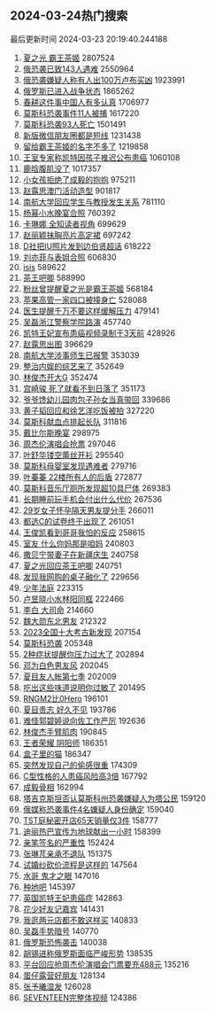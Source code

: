 ## 2024-03-24热门搜索 
最后更新时间 2024-03-23 20:19:40.244188 
1. [夏之光 霸王茶姬](https://s.weibo.com/weibo?q=%E5%A4%8F%E4%B9%8B%E5%85%89%20%E9%9C%B8%E7%8E%8B%E8%8C%B6%E5%A7%AC&t=31&band_rank=1&Refer=top) 2807524
1. [俄恐袭已致143人遇难](https://s.weibo.com/weibo?q=%23%E4%BF%84%E6%81%90%E8%A2%AD%E5%B7%B2%E8%87%B4143%E4%BA%BA%E9%81%87%E9%9A%BE%23&t=31&band_rank=1&Refer=top) 2550964
1. [俄恐袭嫌疑人称有人出100万卢布买凶](https://s.weibo.com/weibo?q=%23%E4%BF%84%E6%81%90%E8%A2%AD%E5%AB%8C%E7%96%91%E4%BA%BA%E7%A7%B0%E6%9C%89%E4%BA%BA%E5%87%BA100%E4%B8%87%E5%8D%A2%E5%B8%83%E4%B9%B0%E5%87%B6%23&t=31&band_rank=2&Refer=top) 1923991
1. [俄罗斯已进入战争状态](https://s.weibo.com/weibo?q=%23%E4%BF%84%E7%BD%97%E6%96%AF%E5%B7%B2%E8%BF%9B%E5%85%A5%E6%88%98%E4%BA%89%E7%8A%B6%E6%80%81%23&t=31&band_rank=2&Refer=top) 1865262
1. [春耕这件事中国人有多认真](https://s.weibo.com/weibo?q=%23%E6%98%A5%E8%80%95%E8%BF%99%E4%BB%B6%E4%BA%8B%E4%B8%AD%E5%9B%BD%E4%BA%BA%E6%9C%89%E5%A4%9A%E8%AE%A4%E7%9C%9F%23&t=31&band_rank=3&Refer=top) 1706977
1. [莫斯科恐袭事件11人被捕](https://s.weibo.com/weibo?q=%23%E8%8E%AB%E6%96%AF%E7%A7%91%E6%81%90%E8%A2%AD%E4%BA%8B%E4%BB%B611%E4%BA%BA%E8%A2%AB%E6%8D%95%23&t=31&band_rank=4&Refer=top) 1617220
1. [莫斯科恐袭93人死亡](https://s.weibo.com/weibo?q=%23%E8%8E%AB%E6%96%AF%E7%A7%91%E6%81%90%E8%A2%AD93%E4%BA%BA%E6%AD%BB%E4%BA%A1%23&t=31&band_rank=5&Refer=top) 1501491
1. [新版微信朋友圈都是短线](https://s.weibo.com/weibo?q=%23%E6%96%B0%E7%89%88%E5%BE%AE%E4%BF%A1%E6%9C%8B%E5%8F%8B%E5%9C%88%E9%83%BD%E6%98%AF%E7%9F%AD%E7%BA%BF%23&t=31&band_rank=6&Refer=top) 1231438
1. [留给霸王茶姬的名字不多了](https://s.weibo.com/weibo?q=%23%E7%95%99%E7%BB%99%E9%9C%B8%E7%8E%8B%E8%8C%B6%E5%A7%AC%E7%9A%84%E5%90%8D%E5%AD%97%E4%B8%8D%E5%A4%9A%E4%BA%86%23&t=31&band_rank=4&Refer=top) 1219858
1. [王室专家称凯特因孩子推迟公布患癌](https://s.weibo.com/weibo?q=%23%E7%8E%8B%E5%AE%A4%E4%B8%93%E5%AE%B6%E7%A7%B0%E5%87%AF%E7%89%B9%E5%9B%A0%E5%AD%A9%E5%AD%90%E6%8E%A8%E8%BF%9F%E5%85%AC%E5%B8%83%E6%82%A3%E7%99%8C%23&t=31&band_rank=5&Refer=top) 1060108
1. [鹿晗腹肌没了](https://s.weibo.com/weibo?q=%23%E9%B9%BF%E6%99%97%E8%85%B9%E8%82%8C%E6%B2%A1%E4%BA%86%23&t=31&band_rank=7&Refer=top) 1017357
1. [小女孩拒绝了成毅的抱抱](https://s.weibo.com/weibo?q=%23%E5%B0%8F%E5%A5%B3%E5%AD%A9%E6%8B%92%E7%BB%9D%E4%BA%86%E6%88%90%E6%AF%85%E7%9A%84%E6%8A%B1%E6%8A%B1%23&t=31&band_rank=6&Refer=top) 975211
1. [赵露思澳门活动造型](https://s.weibo.com/weibo?q=%23%E8%B5%B5%E9%9C%B2%E6%80%9D%E6%BE%B3%E9%97%A8%E6%B4%BB%E5%8A%A8%E9%80%A0%E5%9E%8B%23&t=31&band_rank=7&Refer=top) 901817
1. [南航大学回应学生与教授发生关系](https://s.weibo.com/weibo?q=%23%E5%8D%97%E8%88%AA%E5%A4%A7%E5%AD%A6%E5%9B%9E%E5%BA%94%E5%AD%A6%E7%94%9F%E4%B8%8E%E6%95%99%E6%8E%88%E5%8F%91%E7%94%9F%E5%85%B3%E7%B3%BB%23&t=31&band_rank=8&Refer=top) 781110
1. [杨幂小水晚宴合照](https://s.weibo.com/weibo?q=%23%E6%9D%A8%E5%B9%82%E5%B0%8F%E6%B0%B4%E6%99%9A%E5%AE%B4%E5%90%88%E7%85%A7%23&t=31&band_rank=9&Refer=top) 760392
1. [卡琳娜 全知读者视角](https://s.weibo.com/weibo?q=%E5%8D%A1%E7%90%B3%E5%A8%9C%20%E5%85%A8%E7%9F%A5%E8%AF%BB%E8%80%85%E8%A7%86%E8%A7%92&t=31&band_rank=8&Refer=top) 699629
1. [赵丽颖抹胸亮片高定裙](https://s.weibo.com/weibo?q=%23%E8%B5%B5%E4%B8%BD%E9%A2%96%E6%8A%B9%E8%83%B8%E4%BA%AE%E7%89%87%E9%AB%98%E5%AE%9A%E8%A3%99%23&t=31&band_rank=9&Refer=top) 697242
1. [D社把IU照片发到边伯贤超话](https://s.weibo.com/weibo?q=%23D%E7%A4%BE%E6%8A%8AIU%E7%85%A7%E7%89%87%E5%8F%91%E5%88%B0%E8%BE%B9%E4%BC%AF%E8%B4%A4%E8%B6%85%E8%AF%9D%23&t=31&band_rank=10&Refer=top) 618222
1. [刘亦菲与表姐合照](https://s.weibo.com/weibo?q=%23%E5%88%98%E4%BA%A6%E8%8F%B2%E4%B8%8E%E8%A1%A8%E5%A7%90%E5%90%88%E7%85%A7%23&t=31&band_rank=10&Refer=top) 606830
1. [isis](https://s.weibo.com/weibo?q=isis&t=31&band_rank=11&Refer=top) 589622
1. [茶王吧唧](https://s.weibo.com/weibo?q=%E8%8C%B6%E7%8E%8B%E5%90%A7%E5%94%A7&t=31&band_rank=12&Refer=top) 588990
1. [粉丝曾提醒夏之光是霸王茶姬](https://s.weibo.com/weibo?q=%23%E7%B2%89%E4%B8%9D%E6%9B%BE%E6%8F%90%E9%86%92%E5%A4%8F%E4%B9%8B%E5%85%89%E6%98%AF%E9%9C%B8%E7%8E%8B%E8%8C%B6%E5%A7%AC%23&t=31&band_rank=13&Refer=top) 568184
1. [苹果高管一家四口被撞身亡](https://s.weibo.com/weibo?q=%23%E8%8B%B9%E6%9E%9C%E9%AB%98%E7%AE%A1%E4%B8%80%E5%AE%B6%E5%9B%9B%E5%8F%A3%E8%A2%AB%E6%92%9E%E8%BA%AB%E4%BA%A1%23&t=31&band_rank=12&Refer=top) 528088
1. [医生提醒千万不要这样缓解压力](https://s.weibo.com/weibo?q=%23%E5%8C%BB%E7%94%9F%E6%8F%90%E9%86%92%E5%8D%83%E4%B8%87%E4%B8%8D%E8%A6%81%E8%BF%99%E6%A0%B7%E7%BC%93%E8%A7%A3%E5%8E%8B%E5%8A%9B%23&t=31&band_rank=15&Refer=top) 479141
1. [吴磊浙江警察学院路演](https://s.weibo.com/weibo?q=%23%E5%90%B4%E7%A3%8A%E6%B5%99%E6%B1%9F%E8%AD%A6%E5%AF%9F%E5%AD%A6%E9%99%A2%E8%B7%AF%E6%BC%94%23&t=31&band_rank=13&Refer=top) 457740
1. [凯特王妃宣布患癌视频录制于3天前](https://s.weibo.com/weibo?q=%23%E5%87%AF%E7%89%B9%E7%8E%8B%E5%A6%83%E5%AE%A3%E5%B8%83%E6%82%A3%E7%99%8C%E8%A7%86%E9%A2%91%E5%BD%95%E5%88%B6%E4%BA%8E3%E5%A4%A9%E5%89%8D%23&t=31&band_rank=14&Refer=top) 428926
1. [赵露思出图](https://s.weibo.com/weibo?q=%E8%B5%B5%E9%9C%B2%E6%80%9D%E5%87%BA%E5%9B%BE&t=31&band_rank=17&Refer=top) 396629
1. [南航大学涉事师生已报警](https://s.weibo.com/weibo?q=%23%E5%8D%97%E8%88%AA%E5%A4%A7%E5%AD%A6%E6%B6%89%E4%BA%8B%E5%B8%88%E7%94%9F%E5%B7%B2%E6%8A%A5%E8%AD%A6%23&t=31&band_rank=20&Refer=top) 353039
1. [整治内娱的综艺来了](https://s.weibo.com/weibo?q=%23%E6%95%B4%E6%B2%BB%E5%86%85%E5%A8%B1%E7%9A%84%E7%BB%BC%E8%89%BA%E6%9D%A5%E4%BA%86%23&t=31&band_rank=21&Refer=top) 352649
1. [林俊杰开大G](https://s.weibo.com/weibo?q=%23%E6%9E%97%E4%BF%8A%E6%9D%B0%E5%BC%80%E5%A4%A7G%23&t=31&band_rank=22&Refer=top) 352474
1. [宫崎骏 死了就看不到日落了](https://s.weibo.com/weibo?q=%E5%AE%AB%E5%B4%8E%E9%AA%8F%20%E6%AD%BB%E4%BA%86%E5%B0%B1%E7%9C%8B%E4%B8%8D%E5%88%B0%E6%97%A5%E8%90%BD%E4%BA%86&t=31&band_rank=23&Refer=top) 351173
1. [爷爷馋幼儿园肉包子孙女当真带回](https://s.weibo.com/weibo?q=%23%E7%88%B7%E7%88%B7%E9%A6%8B%E5%B9%BC%E5%84%BF%E5%9B%AD%E8%82%89%E5%8C%85%E5%AD%90%E5%AD%99%E5%A5%B3%E5%BD%93%E7%9C%9F%E5%B8%A6%E5%9B%9E%23&t=31&band_rank=24&Refer=top) 339686
1. [黄子韬回应和徐艺洋吃饭被拍](https://s.weibo.com/weibo?q=%23%E9%BB%84%E5%AD%90%E9%9F%AC%E5%9B%9E%E5%BA%94%E5%92%8C%E5%BE%90%E8%89%BA%E6%B4%8B%E5%90%83%E9%A5%AD%E8%A2%AB%E6%8B%8D%23&t=31&band_rank=15&Refer=top) 327220
1. [莫斯科献血点排起长队](https://s.weibo.com/weibo?q=%23%E8%8E%AB%E6%96%AF%E7%A7%91%E7%8C%AE%E8%A1%80%E7%82%B9%E6%8E%92%E8%B5%B7%E9%95%BF%E9%98%9F%23&t=31&band_rank=16&Refer=top) 311816
1. [戴比尔斯晚宴](https://s.weibo.com/weibo?q=%E6%88%B4%E6%AF%94%E5%B0%94%E6%96%AF%E6%99%9A%E5%AE%B4&t=31&band_rank=27&Refer=top) 298975
1. [周杰伦演唱会抢票](https://s.weibo.com/weibo?q=%E5%91%A8%E6%9D%B0%E4%BC%A6%E6%BC%94%E5%94%B1%E4%BC%9A%E6%8A%A2%E7%A5%A8&t=31&band_rank=17&Refer=top) 297046
1. [叶舒华镂空蕾丝开衫](https://s.weibo.com/weibo?q=%23%E5%8F%B6%E8%88%92%E5%8D%8E%E9%95%82%E7%A9%BA%E8%95%BE%E4%B8%9D%E5%BC%80%E8%A1%AB%23&t=31&band_rank=28&Refer=top) 295540
1. [莫斯科母婴室发现遇难者](https://s.weibo.com/weibo?q=%23%E8%8E%AB%E6%96%AF%E7%A7%91%E6%AF%8D%E5%A9%B4%E5%AE%A4%E5%8F%91%E7%8E%B0%E9%81%87%E9%9A%BE%E8%80%85%23&t=31&band_rank=18&Refer=top) 279716
1. [叶蓁蓁 22楼所有人的后盾](https://s.weibo.com/weibo?q=%E5%8F%B6%E8%93%81%E8%93%81%2022%E6%A5%BC%E6%89%80%E6%9C%89%E4%BA%BA%E7%9A%84%E5%90%8E%E7%9B%BE&t=31&band_rank=19&Refer=top) 272877
1. [莫斯科音乐厅厕所发现超10具尸体](https://s.weibo.com/weibo?q=%23%E8%8E%AB%E6%96%AF%E7%A7%91%E9%9F%B3%E4%B9%90%E5%8E%85%E5%8E%95%E6%89%80%E5%8F%91%E7%8E%B0%E8%B6%8510%E5%85%B7%E5%B0%B8%E4%BD%93%23&t=31&band_rank=20&Refer=top) 269383
1. [长期睡前玩手机会付出什么代价](https://s.weibo.com/weibo?q=%23%E9%95%BF%E6%9C%9F%E7%9D%A1%E5%89%8D%E7%8E%A9%E6%89%8B%E6%9C%BA%E4%BC%9A%E4%BB%98%E5%87%BA%E4%BB%80%E4%B9%88%E4%BB%A3%E4%BB%B7%23&t=31&band_rank=21&Refer=top) 267536
1. [29岁女子怀孕隔天男友提分手](https://s.weibo.com/weibo?q=%2329%E5%B2%81%E5%A5%B3%E5%AD%90%E6%80%80%E5%AD%95%E9%9A%94%E5%A4%A9%E7%94%B7%E5%8F%8B%E6%8F%90%E5%88%86%E6%89%8B%23&t=31&band_rank=22&Refer=top) 266011
1. [都选C的试卷终于出现了](https://s.weibo.com/weibo?q=%23%E9%83%BD%E9%80%89C%E7%9A%84%E8%AF%95%E5%8D%B7%E7%BB%88%E4%BA%8E%E5%87%BA%E7%8E%B0%E4%BA%86%23&t=31&band_rank=23&Refer=top) 261051
1. [王俊凯看到哥哥我怕的反应](https://s.weibo.com/weibo?q=%23%E7%8E%8B%E4%BF%8A%E5%87%AF%E7%9C%8B%E5%88%B0%E5%93%A5%E5%93%A5%E6%88%91%E6%80%95%E7%9A%84%E5%8F%8D%E5%BA%94%23&t=31&band_rank=24&Refer=top) 258615
1. [室友 什么你妈那是咱妈](https://s.weibo.com/weibo?q=%E5%AE%A4%E5%8F%8B%20%E4%BB%80%E4%B9%88%E4%BD%A0%E5%A6%88%E9%82%A3%E6%98%AF%E5%92%B1%E5%A6%88&t=31&band_rank=29&Refer=top) 240803
1. [撒贝宁带妻子在新疆庆生](https://s.weibo.com/weibo?q=%23%E6%92%92%E8%B4%9D%E5%AE%81%E5%B8%A6%E5%A6%BB%E5%AD%90%E5%9C%A8%E6%96%B0%E7%96%86%E5%BA%86%E7%94%9F%23&t=31&band_rank=31&Refer=top) 240758
1. [夏之光回应茶王吧唧](https://s.weibo.com/weibo?q=%23%E5%A4%8F%E4%B9%8B%E5%85%89%E5%9B%9E%E5%BA%94%E8%8C%B6%E7%8E%8B%E5%90%A7%E5%94%A7%23&t=31&band_rank=32&Refer=top) 240751
1. [发现我网购的桌子融化了](https://s.weibo.com/weibo?q=%23%E5%8F%91%E7%8E%B0%E6%88%91%E7%BD%91%E8%B4%AD%E7%9A%84%E6%A1%8C%E5%AD%90%E8%9E%8D%E5%8C%96%E4%BA%86%23&t=31&band_rank=25&Refer=top) 229656
1. [少年法庭](https://s.weibo.com/weibo?q=%E5%B0%91%E5%B9%B4%E6%B3%95%E5%BA%AD&t=31&band_rank=26&Refer=top) 223315
1. [卢昱晓小水林阳同框](https://s.weibo.com/weibo?q=%23%E5%8D%A2%E6%98%B1%E6%99%93%E5%B0%8F%E6%B0%B4%E6%9E%97%E9%98%B3%E5%90%8C%E6%A1%86%23&t=31&band_rank=33&Refer=top) 222466
1. [李白 大司命](https://s.weibo.com/weibo?q=%E6%9D%8E%E7%99%BD%20%E5%A4%A7%E5%8F%B8%E5%91%BD&t=31&band_rank=27&Refer=top) 214660
1. [魏大勋东北男友](https://s.weibo.com/weibo?q=%23%E9%AD%8F%E5%A4%A7%E5%8B%8B%E4%B8%9C%E5%8C%97%E7%94%B7%E5%8F%8B%23&t=31&band_rank=28&Refer=top) 212322
1. [2023全国十大考古新发现](https://s.weibo.com/weibo?q=%232023%E5%85%A8%E5%9B%BD%E5%8D%81%E5%A4%A7%E8%80%83%E5%8F%A4%E6%96%B0%E5%8F%91%E7%8E%B0%23&t=31&band_rank=29&Refer=top) 207154
1. [莫斯科恐袭](https://s.weibo.com/weibo?q=%23%E8%8E%AB%E6%96%AF%E7%A7%91%E6%81%90%E8%A2%AD%23&t=31&band_rank=30&Refer=top) 205348
1. [2种症状提醒你压力过大了](https://s.weibo.com/weibo?q=%232%E7%A7%8D%E7%97%87%E7%8A%B6%E6%8F%90%E9%86%92%E4%BD%A0%E5%8E%8B%E5%8A%9B%E8%BF%87%E5%A4%A7%E4%BA%86%23&t=31&band_rank=31&Refer=top) 202894
1. [邓为白色男友风](https://s.weibo.com/weibo?q=%23%E9%82%93%E4%B8%BA%E7%99%BD%E8%89%B2%E7%94%B7%E5%8F%8B%E9%A3%8E%23&t=31&band_rank=34&Refer=top) 202045
1. [夏目友人帐第七季](https://s.weibo.com/weibo?q=%E5%A4%8F%E7%9B%AE%E5%8F%8B%E4%BA%BA%E5%B8%90%E7%AC%AC%E4%B8%83%E5%AD%A3&t=31&band_rank=32&Refer=top) 202009
1. [吃出这些味道说明你过敏了](https://s.weibo.com/weibo?q=%23%E5%90%83%E5%87%BA%E8%BF%99%E4%BA%9B%E5%91%B3%E9%81%93%E8%AF%B4%E6%98%8E%E4%BD%A0%E8%BF%87%E6%95%8F%E4%BA%86%23&t=31&band_rank=35&Refer=top) 201495
1. [RNGM2比0Hero](https://s.weibo.com/weibo?q=%23RNGM2%E6%AF%940Hero%23&t=31&band_rank=33&Refer=top) 196101
1. [夏目贵志 好久不见](https://s.weibo.com/weibo?q=%E5%A4%8F%E7%9B%AE%E8%B4%B5%E5%BF%97%20%E5%A5%BD%E4%B9%85%E4%B8%8D%E8%A7%81&t=31&band_rank=37&Refer=top) 193786
1. [难怪郭碧婷说向佐工作严厉](https://s.weibo.com/weibo?q=%23%E9%9A%BE%E6%80%AA%E9%83%AD%E7%A2%A7%E5%A9%B7%E8%AF%B4%E5%90%91%E4%BD%90%E5%B7%A5%E4%BD%9C%E4%B8%A5%E5%8E%89%23&t=31&band_rank=34&Refer=top) 192636
1. [林俊杰手臂肌肉](https://s.weibo.com/weibo?q=%23%E6%9E%97%E4%BF%8A%E6%9D%B0%E6%89%8B%E8%87%82%E8%82%8C%E8%82%89%23&t=31&band_rank=38&Refer=top) 190845
1. [王者荣耀 阴阳师](https://s.weibo.com/weibo?q=%E7%8E%8B%E8%80%85%E8%8D%A3%E8%80%80%20%E9%98%B4%E9%98%B3%E5%B8%88&t=31&band_rank=35&Refer=top) 186351
1. [盒子里的猫](https://s.weibo.com/weibo?q=%E7%9B%92%E5%AD%90%E9%87%8C%E7%9A%84%E7%8C%AB&t=31&band_rank=36&Refer=top) 186347
1. [突然发现自己的偷感很重](https://s.weibo.com/weibo?q=%23%E7%AA%81%E7%84%B6%E5%8F%91%E7%8E%B0%E8%87%AA%E5%B7%B1%E7%9A%84%E5%81%B7%E6%84%9F%E5%BE%88%E9%87%8D%23&t=31&band_rank=39&Refer=top) 174309
1. [C型性格的人患癌风险高3倍](https://s.weibo.com/weibo?q=%23C%E5%9E%8B%E6%80%A7%E6%A0%BC%E7%9A%84%E4%BA%BA%E6%82%A3%E7%99%8C%E9%A3%8E%E9%99%A9%E9%AB%983%E5%80%8D%23&t=31&band_rank=37&Refer=top) 167792
1. [成毅骨相](https://s.weibo.com/weibo?q=%23%E6%88%90%E6%AF%85%E9%AA%A8%E7%9B%B8%23&t=31&band_rank=41&Refer=top) 162994
1. [塔吉克斯坦否认莫斯科州恐袭嫌疑人为塔公民](https://s.weibo.com/weibo?q=%23%E5%A1%94%E5%90%89%E5%85%8B%E6%96%AF%E5%9D%A6%E5%90%A6%E8%AE%A4%E8%8E%AB%E6%96%AF%E7%A7%91%E5%B7%9E%E6%81%90%E8%A2%AD%E5%AB%8C%E7%96%91%E4%BA%BA%E4%B8%BA%E5%A1%94%E5%85%AC%E6%B0%91%23&t=31&band_rank=38&Refer=top) 159120
1. [俄媒称恐袭事件4名嫌疑人身份确定](https://s.weibo.com/weibo?q=%23%E4%BF%84%E5%AA%92%E7%A7%B0%E6%81%90%E8%A2%AD%E4%BA%8B%E4%BB%B64%E5%90%8D%E5%AB%8C%E7%96%91%E4%BA%BA%E8%BA%AB%E4%BB%BD%E7%A1%AE%E5%AE%9A%23&t=31&band_rank=42&Refer=top) 159040
1. [TST庭秘密开店65天销量仅3件](https://s.weibo.com/weibo?q=%23TST%E5%BA%AD%E7%A7%98%E5%AF%86%E5%BC%80%E5%BA%9765%E5%A4%A9%E9%94%80%E9%87%8F%E4%BB%853%E4%BB%B6%23&t=31&band_rank=39&Refer=top) 158777
1. [迪丽热巴宣传为地球献出一小时](https://s.weibo.com/weibo?q=%23%E8%BF%AA%E4%B8%BD%E7%83%AD%E5%B7%B4%E5%AE%A3%E4%BC%A0%E4%B8%BA%E5%9C%B0%E7%90%83%E7%8C%AE%E5%87%BA%E4%B8%80%E5%B0%8F%E6%97%B6%23&t=31&band_rank=40&Refer=top) 158399
1. [亲笔签名的严重性](https://s.weibo.com/weibo?q=%23%E4%BA%B2%E7%AC%94%E7%AD%BE%E5%90%8D%E7%9A%84%E4%B8%A5%E9%87%8D%E6%80%A7%23&t=31&band_rank=41&Refer=top) 152424
1. [张琳芃亲承不退队](https://s.weibo.com/weibo?q=%23%E5%BC%A0%E7%90%B3%E8%8A%83%E4%BA%B2%E6%89%BF%E4%B8%8D%E9%80%80%E9%98%9F%23&t=31&band_rank=43&Refer=top) 151375
1. [试婚纱砍价流程是这样的](https://s.weibo.com/weibo?q=%23%E8%AF%95%E5%A9%9A%E7%BA%B1%E7%A0%8D%E4%BB%B7%E6%B5%81%E7%A8%8B%E6%98%AF%E8%BF%99%E6%A0%B7%E7%9A%84%23&t=31&band_rank=42&Refer=top) 147564
1. [水哥 鬼才之眼](https://s.weibo.com/weibo?q=%E6%B0%B4%E5%93%A5%20%E9%AC%BC%E6%89%8D%E4%B9%8B%E7%9C%BC&t=31&band_rank=43&Refer=top) 147016
1. [种地吧](https://s.weibo.com/weibo?q=%E7%A7%8D%E5%9C%B0%E5%90%A7&t=31&band_rank=44&Refer=top) 145397
1. [英国凯特王妃患癌症](https://s.weibo.com/weibo?q=%23%E8%8B%B1%E5%9B%BD%E5%87%AF%E7%89%B9%E7%8E%8B%E5%A6%83%E6%82%A3%E7%99%8C%E7%97%87%23&t=31&band_rank=45&Refer=top) 142863
1. [花少好友记嘉宾](https://s.weibo.com/weibo?q=%E8%8A%B1%E5%B0%91%E5%A5%BD%E5%8F%8B%E8%AE%B0%E5%98%89%E5%AE%BE&t=31&band_rank=46&Refer=top) 141431
1. [我逛两元店都不敢这样买](https://s.weibo.com/weibo?q=%23%E6%88%91%E9%80%9B%E4%B8%A4%E5%85%83%E5%BA%97%E9%83%BD%E4%B8%8D%E6%95%A2%E8%BF%99%E6%A0%B7%E4%B9%B0%23&t=31&band_rank=45&Refer=top) 140833
1. [吴磊手势暗号](https://s.weibo.com/weibo?q=%23%E5%90%B4%E7%A3%8A%E6%89%8B%E5%8A%BF%E6%9A%97%E5%8F%B7%23&t=31&band_rank=47&Refer=top) 140770
1. [俄罗斯恐怖袭击](https://s.weibo.com/weibo?q=%E4%BF%84%E7%BD%97%E6%96%AF%E6%81%90%E6%80%96%E8%A2%AD%E5%87%BB&t=31&band_rank=46&Refer=top) 140038
1. [胡锡进称俄罗斯面临严峻形势](https://s.weibo.com/weibo?q=%23%E8%83%A1%E9%94%A1%E8%BF%9B%E7%A7%B0%E4%BF%84%E7%BD%97%E6%96%AF%E9%9D%A2%E4%B8%B4%E4%B8%A5%E5%B3%BB%E5%BD%A2%E5%8A%BF%23&t=31&band_rank=48&Refer=top) 138535
1. [平台回应抢周杰伦演唱会门票要充488元](https://s.weibo.com/weibo?q=%23%E5%B9%B3%E5%8F%B0%E5%9B%9E%E5%BA%94%E6%8A%A2%E5%91%A8%E6%9D%B0%E4%BC%A6%E6%BC%94%E5%94%B1%E4%BC%9A%E9%97%A8%E7%A5%A8%E8%A6%81%E5%85%85488%E5%85%83%23&t=31&band_rank=49&Refer=top) 135216
1. [蛋仔露营好朋友](https://s.weibo.com/weibo?q=%23%E8%9B%8B%E4%BB%94%E9%9C%B2%E8%90%A5%E5%A5%BD%E6%9C%8B%E5%8F%8B%23&t=31&band_rank=48&Refer=top) 128134
1. [张予曦湿发](https://s.weibo.com/weibo?q=%E5%BC%A0%E4%BA%88%E6%9B%A6%E6%B9%BF%E5%8F%91&t=31&band_rank=50&Refer=top) 126028
1. [SEVENTEEN完整体视频](https://s.weibo.com/weibo?q=SEVENTEEN%E5%AE%8C%E6%95%B4%E4%BD%93%E8%A7%86%E9%A2%91&t=31&band_rank=50&Refer=top) 124386
